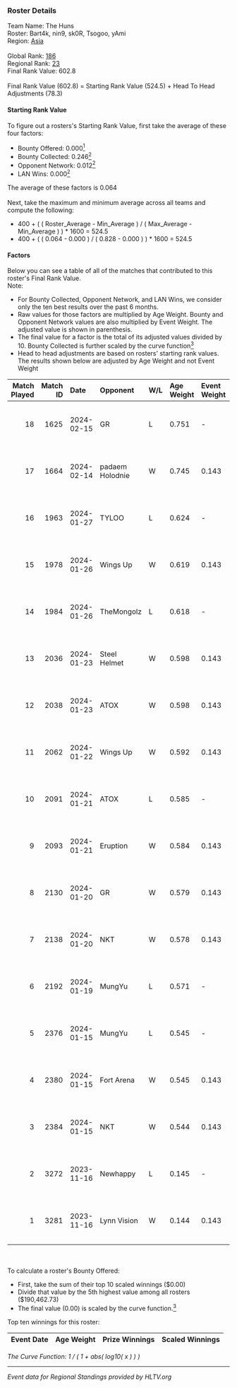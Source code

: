 ### Roster Details<br />
Team Name: The Huns<br />
Roster: Bart4k, nin9, sk0R, Tsogoo, yAmi<br />
Region: [Asia]( ../standings_asia.md)<br />
<br />
Global Rank: [186](../standings_global.md)<br />
Regional Rank: [23]( ../standings_asia.md)<br />
Final Rank Value:  602.8<br />
<br />
Final Rank Value (602.8) = Starting Rank Value (524.5) + Head To Head Adjustments (78.3)<br />

#### Starting Rank Value<br />
To figure out a rosters's Starting Rank Value, first take the average of these four factors:<br />
- Bounty Offered: 0.000[<sup>1</sup>](#table2)
- Bounty Collected: 0.246[<sup>2</sup>](#table1)
- Opponent Network: 0.012[<sup>2</sup>](#table1)
- LAN Wins: 0.000[<sup>2</sup>](#table1)

The average of these factors is 0.064<br />
<br />
Next, take the maximum and minimum average across all teams and compute the following:<br />
- 400 + ( ( Roster_Average - Min_Average ) / ( Max_Average - Min_Average ) ) * 1600 = 524.5
- 400 + ( ( 0.064 - 0.000 ) / ( 0.828 - 0.000 ) ) * 1600 = 524.5


#### Factors<br />
Below you can see a table of all of the matches that contributed to this roster's Final Rank Value.<br />
Note:<br />

- For Bounty Collected, Opponent Network, and LAN Wins, we consider only the ten best results over the past 6 months.
- Raw values for those factors are multiplied by Age Weight. Bounty and Opponent Network values are also multiplied by Event Weight. The adjusted value is shown in parenthesis.
- The final value for a factor is the total of its adjusted values divided by 10. Bounty Collected is further scaled by the curve function[<sup>3</sup>](#curveFunction)
- Head to head adjustments are based on rosters' starting rank values. The results shown below are adjusted by Age Weight and not Event Weight
<span id="table1"></span><br />


| Match Played | Match ID | Date       | Opponent        | W/L | Age Weight | Event Weight | Bounty Collected | Opponent Network | LAN Wins  | H2H Adj. | Roster                           |
| -: | -: | :- | :- | :- | :- | :- | :- | :- | :- | -: | :- |
|           18 |     1625 | 2024-02-15 | GR              | L   | 0.751      | -            | -                | -                | -         |    -9.59 | Bart4k, nin9, sk0R, Tsogoo, yAmi |
|           17 |     1664 | 2024-02-14 | padaem Holodnie | W   | 0.745      | 0.143        | 0.000 (0.000)    | -                | 0 (0.000) |     5.51 | Bart4k, nin9, sk0R, Tsogoo, yAmi |
|           16 |     1963 | 2024-01-27 | TYLOO           | L   | 0.624      | -            | -                | -                | -         |    -2.97 | Bart4k, nin9, sk0R, Tsogoo, yAmi |
|           15 |     1978 | 2024-01-26 | Wings Up        | W   | 0.619      | 0.143        | 0.005 (0.000)    | 0.111 (0.010)    | 0 (0.000) |    11.68 | Bart4k, nin9, sk0R, Tsogoo, yAmi |
|           14 |     1984 | 2024-01-26 | TheMongolz      | L   | 0.618      | -            | -                | -                | -         |    -0.30 | Bart4k, nin9, sk0R, Tsogoo, yAmi |
|           13 |     2036 | 2024-01-23 | Steel Helmet    | W   | 0.598      | 0.143        | 0.021 (0.002)    | 0.131 (0.011)    | 0 (0.000) |    12.18 | Bart4k, nin9, sk0R, Tsogoo, yAmi |
|           12 |     2038 | 2024-01-23 | ATOX            | W   | 0.598      | 0.143        | 0.007 (0.001)    | 0.329 (0.028)    | 0 (0.000) |    14.46 | Bart4k, nin9, sk0R, Tsogoo, yAmi |
|           11 |     2062 | 2024-01-22 | Wings Up        | W   | 0.592      | 0.143        | 0.005 (0.000)    | 0.111 (0.009)    | 0 (0.000) |    11.75 | Bart4k, nin9, sk0R, Tsogoo, yAmi |
|           10 |     2091 | 2024-01-21 | ATOX            | L   | 0.585      | -            | -                | -                | -         |    -4.15 | Bart4k, nin9, sk0R, Tsogoo, yAmi |
|            9 |     2093 | 2024-01-21 | Eruption        | W   | 0.584      | 0.143        | 0.000 (0.000)    | 0.091 (0.008)    | 0 (0.000) |    10.28 | Bart4k, nin9, sk0R, Tsogoo, yAmi |
|            8 |     2130 | 2024-01-20 | GR              | W   | 0.579      | 0.143        | 0.005 (0.000)    | 0.267 (0.022)    | 0 (0.000) |    11.96 | Bart4k, nin9, sk0R, Tsogoo, yAmi |
|            7 |     2138 | 2024-01-20 | NKT             | W   | 0.578      | 0.143        | 0.013 (0.001)    | 0.110 (0.009)    | 0 (0.000) |    14.01 | Bart4k, nin9, sk0R, Tsogoo, yAmi |
|            6 |     2192 | 2024-01-19 | MungYu          | L   | 0.571      | -            | -                | -                | -         |    -9.28 | Bart4k, nin9, sk0R, Tsogoo, yAmi |
|            5 |     2376 | 2024-01-15 | MungYu          | L   | 0.545      | -            | -                | -                | -         |    -9.32 | Bart4k, nin9, sk0R, Tsogoo, yAmi |
|            4 |     2380 | 2024-01-15 | Fort Arena      | W   | 0.545      | 0.143        | -                | 0.025 (0.002)    | 0 (0.000) |     5.47 | Bart4k, nin9, sk0R, Tsogoo, yAmi |
|            3 |     2384 | 2024-01-15 | NKT             | W   | 0.544      | 0.143        | 0.013 (0.001)    | 0.110 (0.009)    | 0 (0.000) |    13.38 | Bart4k, nin9, sk0R, Tsogoo, yAmi |
|            2 |     3272 | 2023-11-16 | Newhappy        | L   | 0.145      | -            | -                | -                | -         |    -1.24 | Bart4k, nin9, sk0R, Tsogoo, yAmi |
|            1 |     3281 | 2023-11-16 | Lynn Vision     | W   | 0.144      | 0.143        | 0.136 (0.003)    | 0.458 (0.009)    | -         |     4.44 | Bart4k, nin9, sk0R, Tsogoo, yAmi |

<br />
<span id="table2"></span><br />
To calculate a roster's Bounty Offered:<br />

- First, take the sum of their top 10 scaled winnings ($0.00)
- Divide that value by the 5th highest value among all rosters ($190,462.73)
- The final value (0.00) is scaled by the curve function.[<sup>3</sup>](#curveFunction)

Top ten winnings for this roster:<br />

| Event Date | Age Weight | Prize Winnings | Scaled Winnings |
| :- | -: | :- | :- |


<span id="curveFunction"></span>_The Curve Function: 1 / ( 1 + abs( log10( x ) ) )_<br />

---
_Event data for Regional Standings provided by HLTV.org_<br />
